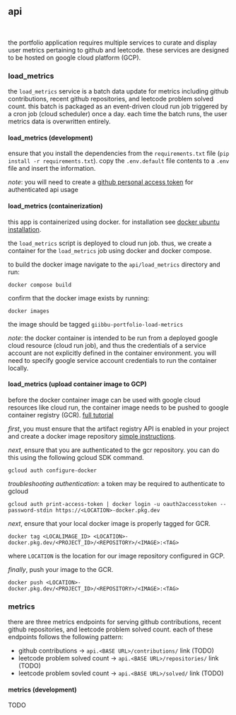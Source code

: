 ## api
<br/>

the portfolio application requires multiple services to curate and display user metrics pertaining to github and leetcode. these services are designed to be hosted on google cloud platform (GCP).

### load_metrics

the `load_metrics` service is a batch data update for metrics including github contributions, recent github repositories, and leetcode problem solved count. this batch is packaged as an event-driven cloud run job triggered by a cron job (cloud scheduler) once a day. each time the batch runs, the user metrics data is overwritten entirely.

#### load_metrics (development)

ensure that you install the dependencies from the `requirements.txt` file (`pip install -r requirements.txt`). copy the `.env.default` file contents to a `.env` file and insert the information. 

_note_: you will need to create a [github personal access token](https://github.com/settings/tokens) for authenticated api usage

#### load_metrics (containerization)

this app is containerized using docker. for installation see [docker ubuntu installation](https://docs.docker.com/engine/install/ubuntu/).

the `load_metrics` script is deployed to cloud run job. thus, we create a container for the `load_metrics` job using docker and docker compose. 

to build the docker image navigate to the `api/load_metrics` directory and run:
```
docker compose build
```

confirm that the docker image exists by running:
```
docker images
```

the image should be tagged `giibbu-portfolio-load-metrics`

_note_: the docker container is intended to be run from a deployed google cloud resource (cloud run job), and thus the credentials of a service account are not explicitly defined in the container environment. you will need to specify google service account credentials to run the container locally.

#### load_metrics (upload container image to GCP)

before the docker container image can be used with google cloud resources like cloud run, the container image needs to be pushed to google container registry (GCR). [full tutorial](https://cloud.google.com/artifact-registry/docs/docker/pushing-and-pulling)

_first_, you must ensure that the artifact registry API is enabled in your project and create a docker image repository [simple instructions](https://cloud.google.com/artifact-registry/docs/repositories/create-repos).

_next_, ensure that you are authenticated to the gcr repository. you can do this using the following gcloud SDK command.

```
gcloud auth configure-docker
```

_troubleshooting authentication_: a token may be required to authenticate to gcloud
```
gcloud auth print-access-token | docker login -u oauth2accesstoken --password-stdin https://<LOCATION>-docker.pkg.dev
```

_next_, ensure that your local docker image is properly tagged for GCR.

```
docker tag <LOCALIMAGE_ID> <LOCATION>-docker.pkg.dev/<PROJECT_ID>/<REPOSITORY>/<IMAGE>:<TAG>
```

where `LOCATION` is the location for our image repository configured in GCP.

_finally_, push your image to the GCR.

```
docker push <LOCATION>-docker.pkg.dev/<PROJECT_ID>/<REPOSITORY>/<IMAGE>:<TAG>
```

### metrics

there are three metrics endpoints for serving github contributions, recent github repositories, and leetcode problem solved count. each of these endpoints follows the following pattern:

* github contributions -> `api.<BASE URL>/contributions/` link (TODO)
* leetcode problem solved count -> `api.<BASE URL>/repositories/` link (TODO)
* leetcode problem sovled count -> `api.<BASE URL>/solved/` link (TODO)

#### metrics (development)

TODO



